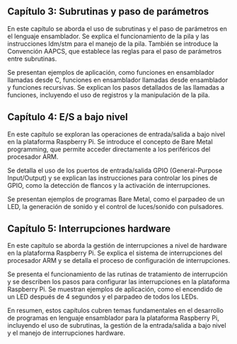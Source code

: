 <!--# Manuel Abraham Bringas Alvarado

Los lenguajes de programación que he utilizado son C#, java, HTML.💻  

-En base de datos he utilizado SQL Server.🖥📱

-[LinkedIn](https://mx.linkedin.com/in/abraham-bringas-945b76264?trk=people-guest_people_search-card)  

-Soy Estudiante del Instituto Tecnologico de Tijuana.  -->

## Capítulo 3: Subrutinas y paso de parámetros

En este capítulo se aborda el uso de subrutinas y el paso de parámetros en el lenguaje ensamblador. Se explica el funcionamiento de la pila y las instrucciones ldm/stm para el manejo de la pila. También se introduce la Convención AAPCS, que establece las reglas para el paso de parámetros entre subrutinas.

Se presentan ejemplos de aplicación, como funciones en ensamblador llamadas desde C, funciones en ensamblador llamadas desde ensamblador y funciones recursivas. Se explican los pasos detallados de las llamadas a funciones, incluyendo el uso de registros y la manipulación de la pila.

## Capítulo 4: E/S a bajo nivel

En este capítulo se exploran las operaciones de entrada/salida a bajo nivel en la plataforma Raspberry Pi. Se introduce el concepto de Bare Metal programming, que permite acceder directamente a los periféricos del procesador ARM.

Se detalla el uso de los puertos de entrada/salida GPIO (General-Purpose Input/Output) y se explican las instrucciones para controlar los pines de GPIO, como la detección de flancos y la activación de interrupciones.

Se presentan ejemplos de programas Bare Metal, como el parpadeo de un LED, la generación de sonido y el control de luces/sonido con pulsadores.

## Capítulo 5: Interrupciones hardware

En este capítulo se aborda la gestión de interrupciones a nivel de hardware en la plataforma Raspberry Pi. Se explica el sistema de interrupciones del procesador ARM y se detalla el proceso de configuración de interrupciones.

Se presenta el funcionamiento de las rutinas de tratamiento de interrupción y se describen los pasos para configurar las interrupciones en la plataforma Raspberry Pi. Se muestran ejemplos de aplicación, como el encendido de un LED después de 4 segundos y el parpadeo de todos los LEDs.

En resumen, estos capítulos cubren temas fundamentales en el desarrollo de programas en lenguaje ensamblador para la plataforma Raspberry Pi, incluyendo el uso de subrutinas, la gestión de la entrada/salida a bajo nivel y el manejo de interrupciones hardware.



